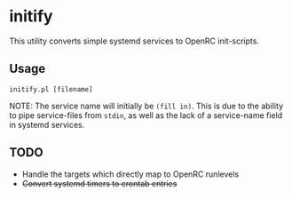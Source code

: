 # initify
This utility converts simple systemd services to OpenRC init-scripts.

## Usage
    initify.pl [filename]

NOTE: The service name will initially be `(fill in)`. This is due to the ability to pipe service-files from `stdin`, as well
as the lack of a service-name field in systemd services. 

## TODO

- Handle the targets which directly map to OpenRC runlevels
- ~~Convert systemd timers to crontab entries~~
